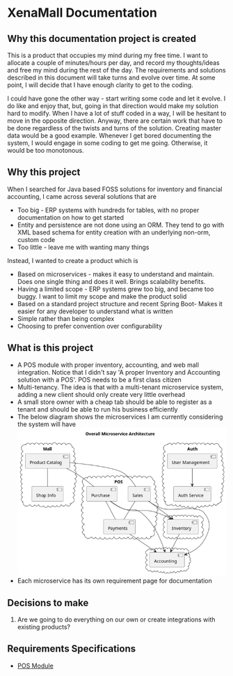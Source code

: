 # XenaMall Documentation

## Why this documentation project is created
This is a product that occupies my mind during my free time. I want to allocate a couple of minutes/hours per day, and record my thoughts/ideas and free my mind during the rest of the day. The requirements and solutions described in this document will take turns and evolve over time. At some point, I will decide that I have enough clarity to get to the coding.

I could have gone the other way - start writing some code and let it evolve. I do like and enjoy that, but, going in that direction would make my solution hard to modify. When I have a lot of stuff coded in a way, I will be hesitant to move in the opposite direction. Anyway, there are certain work that have to be done regardless of the twists and turns of the solution. Creating master data would be a good example. Whenever I get bored documenting the system, I would engage in some coding to get me going. Otherwise, it would be too monotonous.

## Why this project
When I searched for Java based FOSS solutions for inventory and financial accounting, I came across several solutions that are
- Too big - ERP systems with hundreds for tables, with no proper documentation on how to get started
- Entity and persistence are not done using an ORM. They tend to go with XML based schema for entity creation with an underlying non-orm, custom code
- Too little - leave me with wanting many things

Instead, I wanted to create a product which is
- Based on microservices - makes it easy to understand and maintain. Does one single thing and does it well. Brings scalability benefits.
- Having a limited scope - ERP systems grew too big, and became too buggy. I want to limit my scope and make the product solid
- Based on a standard project structure and recent Spring Boot- Makes it easier for any developer to understand what is written
- Simple rather than being complex
- Choosing to prefer convention over configurability

## What is this project
- A POS module with proper inventory, accounting, and web mall integration. Notice that I didn't say 'A proper Inventory and Accounting solution with a POS'. POS needs to be a first class citizen
- Multi-tenancy. The idea is that with a multi-tenant microservice system, adding a new client should only create very little overhead
- A small store owner with a cheap tab should be able to register as a tenant and should be able to run his business efficiently
- The below diagram shows the microservices I am currently considering the system will have
  ![Microservices Diagram](design/microservices-overall.png)
- Each microservice has its own requirement page for documentation


## Decisions to make
1. Are we going to do everything on our own or create integrations with existing products?

## Requirements Specifications
- [POS Module](requirements/pos-requirements.md)
